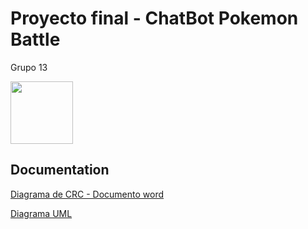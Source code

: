 
# Proyecto final - ChatBot Pokemon Battle

Grupo 13

<img src="https://i.pinimg.com/originals/cb/65/84/cb65844f3256da34ab56b4c773e1fc4d.png" width="100" />


## Documentation

[Diagrama de CRC - Documento word](https://correoucuedu-my.sharepoint.com/:w:/g/personal/constantino_lopez_correo_ucu_edu_uy/EaBbEkjXhjhKp9GzORs6cK4BdVNVZJhkPcsrcyOinupa0w?e=9lNIFy)

[Diagrama UML](https://drive.google.com/file/d/1Al4vTKMKEslXgSq4hAfainJmy_biOklZ/view?usp=sharing)
